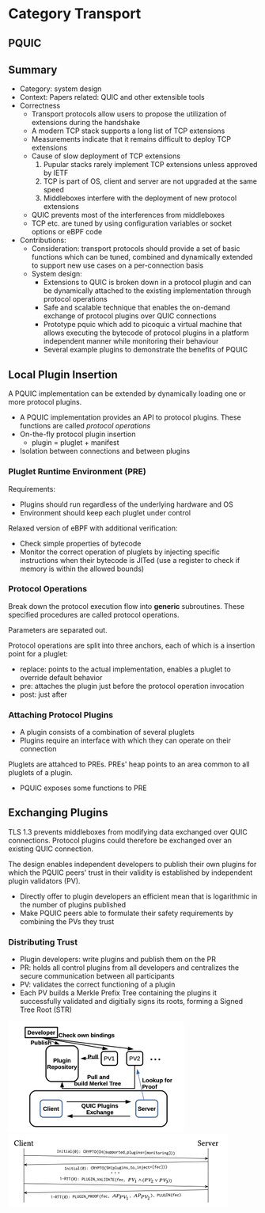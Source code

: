 # Category Transport

## PQUIC

## Summary

- Category: system design
- Context: Papers related: QUIC and other extensible tools
- Correctness
  - Transport protocols allow users to propose the utilization of extensions during the handshake
  - A modern TCP stack supports a long list of TCP extensions
  - Measurements indicate that it remains difficult to deploy TCP extensions
  - Cause of slow deployment of TCP extensions
    1. Pupular stacks rarely implement TCP extensions unless approved by IETF
    2. TCP is part of OS, client and server are not upgraded at the same speed
    3. Middleboxes interfere with the deployment of new protocol extensions
  - QUIC prevents most of the interferences from middleboxes
  - TCP etc. are tuned by using configuration variables or socket options or eBPF code
- Contributions:
  - Consideration: transport protocols should provide a set of basic functions which can be tuned, combined and dynamically extended to support new use cases on a per-connection basis
  - System design:
    - Extensions to QUIC is broken down in a protocol plugin and can be dynamically attached to the existing implementation through protocol operations
    - Safe and scalable technique that enables the on-demand exchange of protocol plugins over QUIC connections
    - Prototype pquic which add to picoquic a virtual machine that allows executing the bytecode of protocol plugins in a platform independent manner while monitoring their behaviour
    - Several example plugins to demonstrate the benefits of PQUIC



## Local Plugin Insertion

A PQUIC implementation can be extended by dynamically loading one or more protocol plugins.

- A PQUIC implementation provides an API to protocol plugins. These functions are called *protocol operations*
- On-the-fly protocol plugin insertion
  - plugin = pluglet + manifest
- Isolation between connections and between plugins



### Pluglet Runtime Environment (PRE)

Requirements:

- Plugins should run regardless of the underlying hardware and OS
- Environment should keep each pluglet under control

Relaxed version of eBPF with additional verification:

- Check simple properties of bytecode
- Monitor the correct operation of pluglets by injecting specific instructions when their bytecode is JITed (use a register to check if memory is within the allowed bounds)



### Protocol Operations

Break down the protocol execution flow into **generic** subroutines. These specified procedures are called protocol operations.

Parameters are separated out.

Protocol operations are split into three anchors, each of which is a insertion point for a pluglet:

- replace: points to the actual implementation, enables a pluglet to override default behavior
- pre: attaches the plugin just before the protocol operation invocation
- post: just after



### Attaching Protocol Plugins

- A plugin consists of a combination of several pluglets
- Plugins require an interface with which they can operate on their connection

Pluglets are attahced to PREs. PREs' heap points to an area common to all pluglets of a plugin.

- PQUIC exposes some functions to PRE



## Exchanging Plugins

TLS 1.3 prevents middleboxes from modifying data exchanged over QUIC connections. Protocol plugins could therefore be exchanged over an existing QUIC connection.

The design enables independent developers to publish their own plugins for which the PQUIC peers' trust in their validity is established by independent plugin validators (PV).

- Directly offer to plugin developers an efficient mean that is logarithmic in the number of plugins published
- Make PQUIC peers able to formulate their safety requirements by combining the PVs they trust



### Distributing Trust

- Plugin developers: write plugins and publish them on the PR
- PR: holds all control plugins from all developers and centralizes the secure communication between all participants
- PV: validates the correct functioning of a plugin
- Each PV builds a Merkle Prefix Tree containing the plugins it successfully validated and digitially signs its roots, forming a Signed Tree Root (STR)

<img src="../assets/images/pquic-distributed-security.png" alt="pquic-distributed-security" style="zoom:50%;" />

<img src="../assets/images/pquic-plugin-exchange.png" alt="pquic-plugin-exchange" style="zoom:50%;" />

